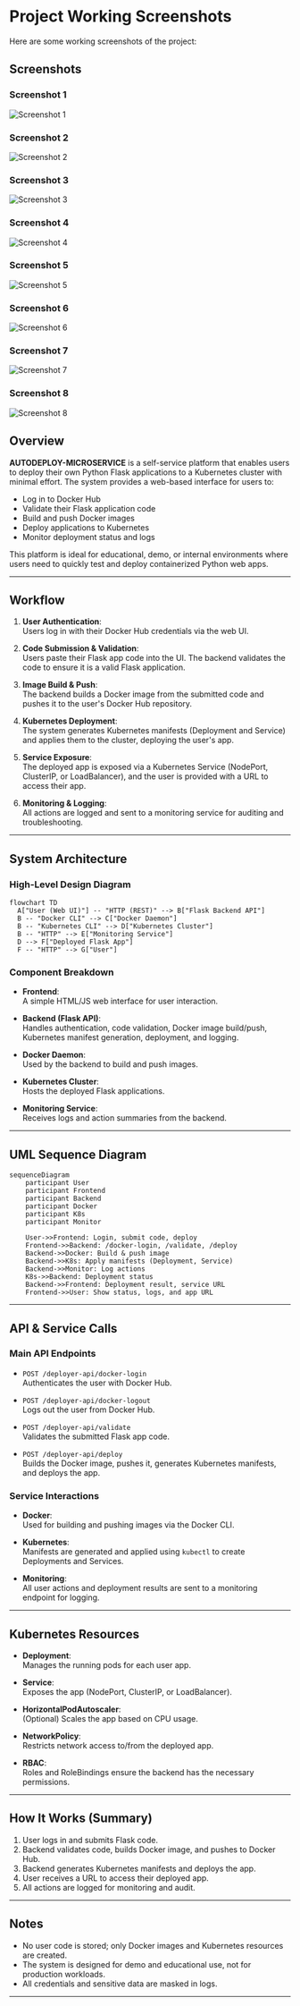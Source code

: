 # Project Working Screenshots

Here are some working screenshots of the project:

## Screenshots

### Screenshot 1
![Screenshot 1](working-ss/1.png)

### Screenshot 2
![Screenshot 2](working-ss/2.png)

### Screenshot 3
![Screenshot 3](working-ss/3.png)

### Screenshot 4
![Screenshot 4](working-ss/4.png)

### Screenshot 5
![Screenshot 5](working-ss/5.png)

### Screenshot 6
![Screenshot 6](working-ss/6.png)

### Screenshot 7
![Screenshot 7](working-ss/7.png)

### Screenshot 8
![Screenshot 8](working-ss/8.png)



## Overview

**AUTODEPLOY-MICROSERVICE** is a self-service platform that enables users to deploy their own Python Flask applications to a Kubernetes cluster with minimal effort. The system provides a web-based interface for users to:

- Log in to Docker Hub
- Validate their Flask application code
- Build and push Docker images
- Deploy applications to Kubernetes
- Monitor deployment status and logs

This platform is ideal for educational, demo, or internal environments where users need to quickly test and deploy containerized Python web apps.

---

## Workflow

1. **User Authentication**:  
   Users log in with their Docker Hub credentials via the web UI.

2. **Code Submission & Validation**:  
   Users paste their Flask app code into the UI. The backend validates the code to ensure it is a valid Flask application.

3. **Image Build & Push**:  
   The backend builds a Docker image from the submitted code and pushes it to the user's Docker Hub repository.

4. **Kubernetes Deployment**:  
   The system generates Kubernetes manifests (Deployment and Service) and applies them to the cluster, deploying the user's app.

5. **Service Exposure**:  
   The deployed app is exposed via a Kubernetes Service (NodePort, ClusterIP, or LoadBalancer), and the user is provided with a URL to access their app.

6. **Monitoring & Logging**:  
   All actions are logged and sent to a monitoring service for auditing and troubleshooting.

---

## System Architecture


### High-Level Design Diagram

```mermaid
flowchart TD
  A["User (Web UI)"] -- "HTTP (REST)" --> B["Flask Backend API"]
  B -- "Docker CLI" --> C["Docker Daemon"]
  B -- "Kubernetes CLI" --> D["Kubernetes Cluster"]
  B -- "HTTP" --> E["Monitoring Service"]
  D --> F["Deployed Flask App"]
  F -- "HTTP" --> G["User"]
```

### Component Breakdown

- **Frontend**:  
  A simple HTML/JS web interface for user interaction.

- **Backend (Flask API)**:  
  Handles authentication, code validation, Docker image build/push, Kubernetes manifest generation, deployment, and logging.

- **Docker Daemon**:  
  Used by the backend to build and push images.

- **Kubernetes Cluster**:  
  Hosts the deployed Flask applications.

- **Monitoring Service**:  
  Receives logs and action summaries from the backend.

---

## UML Sequence Diagram

```mermaid
sequenceDiagram
    participant User
    participant Frontend
    participant Backend
    participant Docker
    participant K8s
    participant Monitor

    User->>Frontend: Login, submit code, deploy
    Frontend->>Backend: /docker-login, /validate, /deploy
    Backend->>Docker: Build & push image
    Backend->>K8s: Apply manifests (Deployment, Service)
    Backend->>Monitor: Log actions
    K8s->>Backend: Deployment status
    Backend->>Frontend: Deployment result, service URL
    Frontend->>User: Show status, logs, and app URL
```

---

## API & Service Calls

### Main API Endpoints

- `POST /deployer-api/docker-login`  
  Authenticates the user with Docker Hub.

- `POST /deployer-api/docker-logout`  
  Logs out the user from Docker Hub.

- `POST /deployer-api/validate`  
  Validates the submitted Flask app code.

- `POST /deployer-api/deploy`  
  Builds the Docker image, pushes it, generates Kubernetes manifests, and deploys the app.

### Service Interactions

- **Docker**:  
  Used for building and pushing images via the Docker CLI.

- **Kubernetes**:  
  Manifests are generated and applied using `kubectl` to create Deployments and Services.

- **Monitoring**:  
  All user actions and deployment results are sent to a monitoring endpoint for logging.

---

## Kubernetes Resources

- **Deployment**:  
  Manages the running pods for each user app.

- **Service**:  
  Exposes the app (NodePort, ClusterIP, or LoadBalancer).

- **HorizontalPodAutoscaler**:  
  (Optional) Scales the app based on CPU usage.

- **NetworkPolicy**:  
  Restricts network access to/from the deployed app.

- **RBAC**:  
  Roles and RoleBindings ensure the backend has the necessary permissions.

---

## How It Works (Summary)

1. User logs in and submits Flask code.
2. Backend validates code, builds Docker image, and pushes to Docker Hub.
3. Backend generates Kubernetes manifests and deploys the app.
4. User receives a URL to access their deployed app.
5. All actions are logged for monitoring and audit.

---

## Notes

- No user code is stored; only Docker images and Kubernetes resources are created.
- The system is designed for demo and educational use, not for production workloads.
- All credentials and sensitive data are masked in logs.

---
